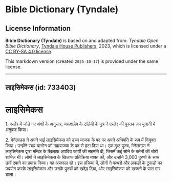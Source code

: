 # Bible Dictionary (Tyndale)

## License Information

**Bible Dictionary (Tyndale)** is based on and adapted from: _Tyndale Open Bible Dictionary_, [Tyndale House Publishers](https://tyndaleopenresources.com/), 2023, which is licensed under a [CC BY-SA 4.0 license](https://creativecommons.org/licenses/by-sa/4.0/legalcode.en).

This markdown version (created `2025-10-17`) is provided under the same license.



--------------------------------

## लाइसिमेकस (id: 733403)

लाइसिमेकस
=========

1\. एस्तेर में जोड़े गए अंशों के अनुसार, यरूशलेम के टॉलेमी के पुत्र ने एस्तेर की पुस्तक का यूनानी में अनुवाद किया।

2\. मेनेलाउस ने अपने भाई लाइसिमेकस को उच्च याजक के पद पर अपने अधिपति के रूप में नियुक्त किया। उन्होंने स्वयं यासोन को महायाजक के पद से हटा दिया था। एक दुष्ट पुरुष, मेनेलाउस ने लाइसिमेकस द्वारा मन्दिर के खिलाफ अपवित्र कार्यों की सहमति दी, जिसमें कई सोने के बर्तनों की चोरी शामिल थी। लोगों ने लाइसिमेकस के खिलाफ प्रतिक्रिया व्यक्त की, और उन्होंने 3,000 पुरुषों के साथ उन्हें दबाने का प्रयास किया। वह असफल रहे। इस प्रक्रिया में, लोगों ने पत्थरों और लकड़ी के टुकड़ों का उपयोग करके लाइसिमेकस और उसके पुरुषों को खदेड़ दिया, और लाइसिमेकस को खजाने के पास मार डाला।


